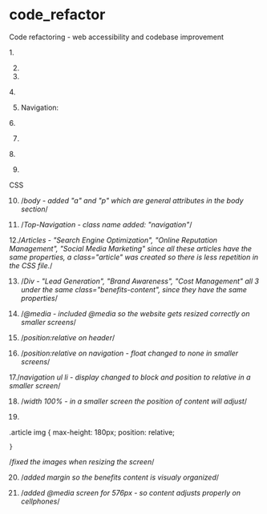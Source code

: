 # code_refactor
Code refactoring - web accessibility and codebase improvement


1.<meta name="viewport" content="width=device-width, initial-scale=1.0"> <!--scale the website so it can be read at any device and size-->

2. <title>Horiseon Social Solution Services </title> <!--Changed title, from "website" to "Horiseon Social Solution Services"-->

3. <!--Added a favicon-->

4.<!--switched "div" to "header" -->

5.  <nav class="navigation"> Navigation: <!--changed "div" to "nav" and added a class name to nav, so it can be easily found-->

6.<section class="content">  <!--changed "div" to "section"-->

7. <article class="article"><!--changed "div" to "article"--> <!--changed class name to "article"-->

8.<aside class="benefits"> <!--changed "div" to "aside"-->

9.  <!--Footer-->
    <footer class="footer"> 


CSS

10. /*body - added "a" and "p" which are general attributes in the body section*/

11. /*Top-Navigation - class name added: "navigation"*/

12./*Articles - "Search Engine Optimization", "Online Reputation Management", "Social Media Marketing" 
since all these articles have the same properties, a class="article" was created so there is less repetition in the CSS file.*/

13. /*Div - "Lead Generation", "Brand Awareness", "Cost Management" all 3 under the same class="benefits-content", 
since they have the same properties*/

14. /*@media - included @media so the website gets resized correctly on smaller screens*/

15. /*position:relative on header*/

16. /*position:relative on navigation - float changed to none in smaller screens*/

17./*navigation ul li - display changed to block and position to relative in a smaller screen*/

18. /*width 100% - in a smaller screen the position of content will adjust*/

19. 
.article img {
        max-height: 180px;
        position: relative;
        
    }

/*fixed the images when resizing the screen*/

20. /*added margin so the benefits content is visualy organized*/

21. /*added @media screen for 576px - so content adjusts properly on cellphones*/